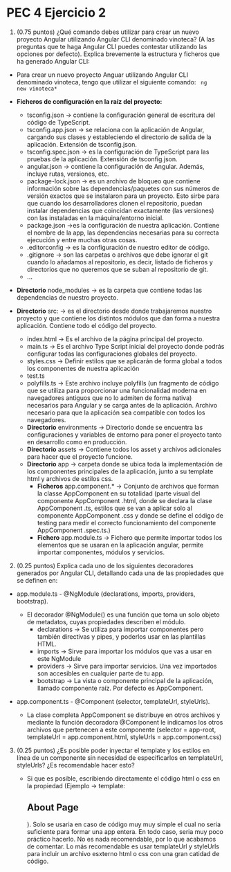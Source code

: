 # PEC 4 Ejercicio 2

1. (0.75 puntos) ¿Qué comando debes utilizar para crear un nuevo proyecto Angular utilizando Angular CLI denominado vinoteca? (A las preguntas que te haga Angular CLI puedes contestar utilizando las opciones por defecto). Explica brevemente la estructura y ficheros que ha generado Angular CLI:

  - Para crear un nuevo proyecto Anguar utilizando Angular CLI denominado vinoteca, tengo que utilizar el siguiente comando: <code> ng new vinoteca* </code>

- **Ficheros de configuración en la raíz del proyecto:**
   - tsconfig.json -> contiene la configuración general de escritura del código de TypeScript.
   - tsconfig.app.json -> se relaciona con la aplicación de Angular, cargando sus clases y estableciendo el directorio de salida de la aplicación. Extensión de tsconfig.json.
   - tsconfig.spec.json -> es la configuración de TypeScript para las pruebas de la aplicación. Extensión de tsconfig.json.
   - angular.json -> contiene la configuración de Angular. Además, incluye rutas, versiones, etc.
   - package-lock.json -> es un archivo de bloqueo que contiene información sobre las dependencias/paquetes con sus números de          versión exactos que se instalaron para un proyecto. Esto sirbe para que cuando los desarrolladores clonen el repositorio, puedan instalar dependencias que coincidan exactamente (las versiones) con las instaladas en la máquina/entorno inicial. 
   - package.json ->es la configuración de nuestra aplicación. Contiene el nombre de la app, las dependencias necesarias para su correcta ejecución y entre muchas otras cosas.
   - .editorconfig -> es la configuración de nuestro editor de código. 
   - .gitignore -> son las carpetas o archivos que debe ignorar el git cuando lo añadamos al repositorio, es decir, listado de ficheros y directorios que no queremos que se suban al repositorio de git.
   - ...
- **Directorio** node_modules -> es la carpeta que contiene todas las dependencias de nuestro proyecto.
- **Directorio** src: -> es el directorio desde donde trabajaremos nuestro proyecto y que contiene los distintos módulos que dan forma a nuestra aplicación. Contiene todo el código del proyecto.
   - index.html -> Es el archivo de la página principal del proyecto.
   - main.ts -> Es el archivo Type Script inicial del proyecto donde podrás configurar todas las configuraciones globales del proyecto.
   - styles.css -> Definir estilos que se aplicarán de forma global a todos los componentes de nuestra aplicación
   - test.ts
   - polyfills.ts -> Este archivo incluye polyfills (un fragmento de código que se utiliza para proporcionar una funcionalidad moderna en navegadores antiguos que no lo admiten de forma nativa) necesarios para Angular y se carga antes de la aplicación. Archivo necesario para que la aplicación sea compatible con todos los navegadores.
   - **Directorio** environments -> Directorio donde se encuentra las configuraciones y variables de entorno para poner el proyecto tanto en desarrollo como en producción.
   - **Directorio** assets -> Contiene todos los asset y archivos adicionales para hacer que el proyecto funcione.
   - **Directorio** app -> carpeta donde se ubica toda la implementación de los componentes principales de la aplicación, junto a su template html y archivos de estilos css.
      - **Ficheros** app.component.* -> Conjunto de archivos que forman la classe AppComponent en su totalidad (parte visual del componente AppComponent .html, donde se declara la clase AppComponent .ts, estilos que se van a aplicar solo al componente AppComponent .css y donde se define el código de testing para medir el correcto funcionamiento del componente AppComponent .spec.ts.)
      - **Fichero** app.module.ts -> Fichero que permite importar todos los elementos que se usaran en la aplicación angular, permite importar componentes, módulos y servicios.

2. (0.25 puntos) Explica cada uno de los siguientes decoradores generados por Angular CLI, detallando cada una de las propiedades que se definen en:

- app.module.ts - @NgModule (declarations, imports, providers, bootstrap).

   - El decorador @NgModule() es una función que toma un solo objeto de metadatos, cuyas propiedades describen el módulo.
      - declarations -> Se utiliza para importar componentes pero también directivas y pipes, y poderlos usar en las plantillas HTML.
      - imports -> Sirve para importar los módulos que vas a usar en este NgModule
      - providers -> Sirve para importar servicios. Una vez importados son accesibles en cualquier parte de tu app. 
      - bootstrap -> La vista o componente principal de la aplicación, llamado componente raíz. Por defecto es AppComponent.

- app.component.ts - @Component (selector, templateUrl, styleUrls).

   -  La clase completa AppComponent se distribuye en otros archivos y mediante la función decoradora @Component le indicamos los otros archivos que pertenecen a este componente (selector = app-root, templateUrl = app.component.html, styleUrls = app.component.css)

3. (0.25 puntos) ¿Es posible poder inyectar el template y los estilos en línea de un componente sin necesidad de especificarlos en templateUrl, styleUrls? ¿Es recomendable hacer esto?

   - Si que es posible, escribiendo directamente el código html o css en la propiedad (Ejemplo -> template: <h2>About Page</h2>). Solo se usaria en caso de código muy muy simple el cual no seria suficiente para formar una app entera. En todo caso, seria muy poco práctico hacerlo. No es nada recomendable, por lo que acabamos de comentar. Lo más recomendable es usar templateUrl y styleUrls para incluir un archivo esxterno html o css con una gran catidad de código.